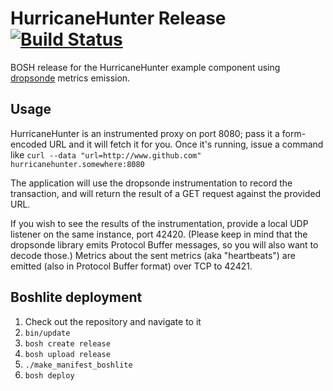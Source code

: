 # HurricaneHunter Release [![Build Status](https://travis-ci.org/cf-lamb/hurricanehunter-release.svg?branch=master)](https://travis-ci.org/cf-lamb/hurricanehunter-release)

BOSH release for the HurricaneHunter example component using [dropsonde](https://github.com/cloudfoundry-incubator/dropsonde) metrics emission.

## Usage

HurricaneHunter is an instrumented proxy on port 8080; pass it a form-encoded URL and it will fetch it for you. Once it's running, issue a command like `curl --data "url=http://www.github.com" hurricanehunter.somewhere:8080`

The application will use the dropsonde instrumentation to record the transaction, and will return the result of a GET request against the provided URL.

If you wish to see the results of the instrumentation, provide a local UDP listener on the same instance, port 42420. (Please keep in mind that the dropsonde library emits Protocol Buffer messages, so you will also want to decode those.) Metrics about the sent metrics (aka "heartbeats") are emitted (also in Protocol Buffer format) over TCP to 42421.

## Boshlite deployment

1. Check out the repository and navigate to it
1. `bin/update`
1. `bosh create release`
1. `bosh upload release`
1. `./make_manifest_boshlite`
1. `bosh deploy`
